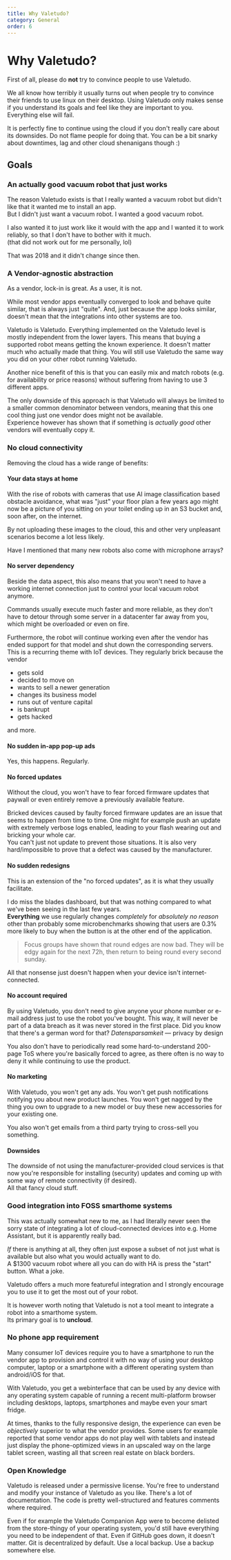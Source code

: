 ```yaml
---
title: Why Valetudo?
category: General
order: 6
---
```


# Why Valetudo?


First of all, please do **not** try to convince people to use Valetudo.

We all know how terribly it usually turns out when people try to convince their friends to use linux on their desktop.
Using Valetudo only makes sense if you understand its goals and feel like they are important to you. Everything else will fail.

It is perfectly fine to continue using the cloud if you don't really care about its downsides.
Do not flame people for doing that. You can be a bit snarky about downtimes, lag and other cloud shenanigans though :)

## Goals

### An actually good vacuum robot that just works

The reason Valetudo exists is that I really wanted a vacuum robot but didn't like that it wanted me to install an app.<br/>
But I didn't just want a vacuum robot. I wanted a good vacuum robot.

I also wanted it to just work like it would with the app and I wanted it to work reliably, so that I don't have to bother with it much.<br/>
(that did not work out for me personally, lol)

That was 2018 and it didn't change since then.

### A Vendor-agnostic abstraction

As a vendor, lock-in is great. As a user, it is not.

While most vendor apps eventually converged to look and behave quite similar, that is always just "quite".
And, just because the app looks similar, doesn't mean that the integrations into other systems are too.

Valetudo is Valetudo. Everything implemented on the Valetudo level is mostly independent from the lower layers.
This means that buying a supported robot means getting the known experience.
It doesn't matter much who actually made that thing. You will still use Valetudo the same way you did on your other robot running Valetudo.

Another nice benefit of this is that you can easily mix and match robots (e.g. for availability or price reasons) without
suffering from having to use 3 different apps.

The only downside of this approach is that Valetudo will always be limited to a smaller common denominator between vendors,
meaning that this one cool thing just one vendor does might not be available.<br/>
Experience however has shown that if something is _actually good_ other vendors will eventually copy it.

### No cloud connectivity

Removing the cloud has a wide range of benefits:

#### Your data stays at home

With the rise of robots with cameras that use AI image classification based obstacle avoidance, what was "just" your
floor plan a few years ago might now be a picture of you sitting on your toilet ending up in an S3 bucket and, soon after, on the internet.

By not uploading these images to the cloud, this and other very unpleasant scenarios become a lot less likely.

Have I mentioned that many new robots also come with microphone arrays?

#### No server dependency

Beside the data aspect, this also means that you won't need to have a working internet connection just to control your local vacuum robot anymore.

Commands usually execute much faster and more reliable, as they don't have to detour through some server in a datacenter
far away from you, which might be overloaded or even on fire.


Furthermore, the robot will continue working even after the vendor has ended support for that model and shut down the
corresponding servers. This is a recurring theme with IoT devices. They regularly brick because the vendor 
- gets sold
- decided to move on
- wants to sell a newer generation
- changes its business model
- runs out of venture capital
- is bankrupt
- gets hacked

and more.

#### No sudden in-app pop-up ads

Yes, this happens. Regularly.

#### No forced updates

Without the cloud, you won't have to fear forced firmware updates that paywall or even entirely remove a previously available feature.

Bricked devices caused by faulty forced firmware updates are an issue that seems to happen from time to time.
One might for example push an update with extremely verbose logs enabled, leading to your flash wearing out and bricking your whole car.<br/>
You can't just not update to prevent those situations. It is also very hard/impossible to prove that a defect was caused
by the manufacturer.

#### No sudden redesigns

This is an extension of the "no forced updates", as it is what they usually facilitate.

I do miss the blades dashboard, but that was nothing compared to what we've been seeing in the last few years.<br/>
**Everything** we use regularly changes _completely_ for _absolutely no reason_ other than probably some microbenchmarks
showing that users are 0.3% more likely to buy when the button is at the other end of the application.

> Focus groups have shown that round edges are now bad.
> They will be edgy again for the next 72h, then return to being round every second sunday.


All that nonsense just doesn't happen when your device isn't internet-connected.

#### No account required

By using Valetudo, you don't need to give anyone your phone number or e-mail address just to use the robot you've bought.
This way, it will never be part of a data breach as it was never stored in the first place.
Did you know that there's a german word for that? *Datensparsamkeit* — privacy by design

You also don't have to periodically read some hard-to-understand 200-page ToS where you're basically forced to agree,
as there often is no way to deny it while continuing to use the product.

#### No marketing

With Valetudo, you won't get any ads. You won't get push notifications notifying you about new product launches.
You won't get nagged by the thing you own to upgrade to a new model or buy these new accessories for your existing one.

You also won't get emails from a third party trying to cross-sell you something.

#### Downsides

The downside of not using the manufacturer-provided cloud services is that now you're responsible for installing (security)
updates and coming up with some way of remote connectivity (if desired).<br/>
All that fancy cloud stuff.

### Good integration into FOSS smarthome systems

This was actually somewhat new to me, as I had literally never seen the sorry state of integrating a lot of cloud-connected
devices into e.g. Home Assistant, but it is apparently really bad.

_If_ there is anything at all, they often just expose a subset of not just what is available but also what you would actually want to do.<br/>
A $1300 vacuum robot where all you can do with HA is press the "start" button. What a joke.

Valetudo offers a much more featureful integration and I strongly encourage you to use it to get the most out of your robot.

It is however worth noting that Valetudo is not a tool meant to integrate a robot into a smarthome system.<br/>
Its primary goal is to **uncloud**.

### No phone app requirement

Many consumer IoT devices require you to have a smartphone to run the vendor app to provision and control it with no way of using your
desktop computer, laptop or a smartphone with a different operating system than android/iOS for that.

With Valetudo, you get a webinterface that can be used by any device with any operating system capable of running a recent
multi-platform browser including desktops, laptops, smartphones and maybe even your smart fridge.

At times, thanks to the fully responsive design, the experience can even be _objectively_ superior to what the vendor provides.
Some users for example reported that some vendor apps do not play well with tablets and instead just display the phone-optimized
views in an upscaled way on the large tablet screen, wasting all that screen real estate on black borders.

### Open Knowledge

Valetudo is released under a permissive license. You're free to understand and modify your instance of Valetudo as you like.
There's a lot of documentation. The code is pretty well-structured and features comments where required.

Even if for example the Valetudo Companion App were to become delisted from the store-thingy of your operating system,
you'd still have everything you need to be independent of that. Even if GitHub goes down, it doesn't matter.
Git is decentralized by default. Use a local backup. Use a backup somewhere else.
